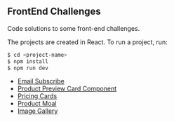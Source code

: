 ## FrontEnd Challenges
Code solutions to some front-end challenges.

The projects are created in React. To run a project, run:
```bash
$ cd <project-name>
$ npm install
$ npm run dev
```
- [Email Subscribe](/email-subscribe)
- [Product Preview Card Component](/product-preview-card-component)
- [Pricing Cards](/pricing-cards)
- [Product Moal](/product-modal)
- [Image Gallery](/image-gallery)